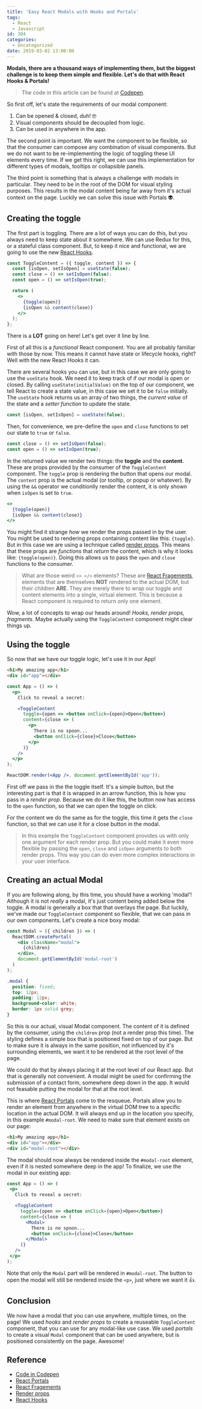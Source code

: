```yaml
---
title: 'Easy React Modals with Hooks and Portals'
tags:
  - React
  - Javascript
id: 304
categories:
  - Uncategorized
date: 2019-03-02 13:00:00
---
```


**Modals, there are a thousand ways of implementing them, but the biggest challenge is to keep them simple and flexible. Let's do that with React Hooks & Portals!**

<!-- more -->

> The code in this article can be found at [Codepen](https://codepen.io/aesthetickz/pen/pYywpJ).

So first off, let's state the requirements of our modal component:

1. Can be opened & closed, _duh!_ 🤓
2. Visual components should be decoupled from logic.
3. Can be used in anywhere in the app.

The second point is important. We want the component to be flexible, so that the consumer can compose any combination of visual components. But we do not want to be re-implementing the logic of toggling these UI elements every time. If we get this right, we can use this implementation for different types of modals, tooltips or collapsible panels.

The third point is something that is always a challenge with modals in particular. They need to be in the root of the DOM for visual styling purposes. This results in the modal content being far away from it's actual context on the page. Luckily we can solve this issue with Portals 👽.

## Creating the toggle

The first part is toggling. There are a lot of ways you can do this, but you always need to keep state about it somewhere. We can use Redux for this, or a stateful class component. But, to keep it nice and functional, we are going to use the new [React Hooks](https://reactjs.org/docs/hooks-intro.html).

```jsx
const ToggleContent = ({ toggle, content }) => {
  const [isOpen, setIsOpen] = useState(false);
  const close = () => setIsOpen(false);
  const open = () => setIsOpen(true);

  return (
    <>
      {toggle(open)}
      {isOpen && content(close)}
    </>
  );
};
```

There is a __LOT__ going on here! Let's get over it line by line.

First of all this is a _functional_ React component. You are all probably familiar with those by now. This means it cannot have state or lifecycle hooks, right? Well with the new React Hooks it can.

There are several hooks you can use, but in this case we are only going to use the `useState` hook. We need it to keep track of if our modal is open or closed. By calling `useState(initialValue)` on the top of our component, we tell React to create a state value, in this case we set it to be `false` initially. The `useState` hook returns us an array of two things, the _current value_ of the state and a _setter function_ to update the state.

```jsx
const [isOpen, setIsOpen] = useState(false);
```

Then, for convenience, we pre-define the `open` and `close` functions to set our state to `true` or `false`.

```jsx
const close = () => setIsOpen(false);
const open = () => setIsOpen(true);
```

In the returned value we render two things: the __toggle__ and the __content__. These are props provided by the consumer of the `ToggleContent` component. The `toggle` prop is rendering the button that opens our modal. The `content` prop is the actual modal (or tooltip, or popup or whatever). By using the `&&` operator we conditionlly render the content, it is only shown when `isOpen` is set to `true`.

```jsx
<>
  {toggle(open)}
  {isOpen && content(close)}
</>
```

You might find it strange _how_ we render the props passed in by the user. You might be used to rendering props containing content like this: `{toggle}`. But in this case we are using a technique called [render props](https://reactjs.org/docs/render-props.html). This means that these props are _functions_ that _return_ the content, which is why it looks like: `{toggle(open)}`. Doing this allows us to pass the `open` and `close` functions to the consumer.

> What are those weird `<> </>` elements? These are [React Fragements](https://reactjs.org/docs/fragments.html), elements that are themselves __NOT__ rendered to the actual DOM, but their children __ARE__. They are merely there to wrap our toggle and content elements into a single, virtual element. This is because a React component is required to return only one element.

Wow, a lot of concepts to wrap our heads around! _Hooks, render props, fragments_. Maybe actually using the `ToggleContent` component might clear things up.

## Using the toggle

So now that we have our toggle logic, let's use it in our App!

```html
<h1>My amazing app</h1>
<div id="app"></div>
```

```jsx
const App = () => (
  <p>
    Click to reveal a secret:

    <ToggleContent
      toggle={open => <button onClick={open}>Open</button>}
      content={close => (
        <p>
          There is no spoon...
          <button onClick={close}>Close</button>
        </p>
      )}
    />
  </p>
);

ReactDOM.render(<App />, document.getElementById('app'));
```

First off we pass in the the toggle itself. It's a simple button, but the interesting part is that it is wrapped in an arrow function, this is how you pass in a _render prop_. Because we do it like this, the button now has access to the `open` function, so that we can open the toggle on click.

For the content we do the same as for the toggle, this time it gets the `close` function, so that we can use it for a close button in the modal.

> In this example the `ToggleContent` component provides us with only one argument for each render prop. But you could make it even more flexible by passing the `open`, `close` and `isOpen` arguments to both render props. This way you can do even more complex interactions in your user interface.

## Creating an actual Modal

If you are following along, by this time, you should have a working 'modal'! Although it is not _really_ a modal, it's just content being added below the toggle. A modal is generally a box that that overlays the page. But luckily, we've made our `ToggleContent` component so flexible, that we can pass in our own components. Let's create a nice boxy modal:

```jsx
const Modal = ({ children }) => (
  ReactDOM.createPortal(
    <div className="modal">
      {children}
    </div>,
    document.getElementById('modal-root')
  )
);
```

```css
.modal {
  position: fixed;
  top: 12px;
  padding: 12px;
  background-color: white;
  border: 1px solid grey;
}
```

So this is our actual, visual Modal component. The content of it is defined by the consumer, using the `children` prop (not a render prop this time). The styling defines a simple box that is positioned fixed on top of our page. But to make sure it is always in the same position, not influenced by it's surrounding elements, we want it to be rendered at the root level of the page.

We could do that by always placing it at the root level of our React app. But that is generally not convenient. A modal might be used for confirming the submission of a contact form, somewhere deep down in the app. It would not feasable putting the modal for that at the root level.

This is where [React Portals](https://reactjs.org/docs/portals.html) come to the resqueue. Portals allow you to render an element from anywhere in the virtual DOM tree to a specific location in the actual DOM. It will always end up in the location you specify, in this example `#modal-root`. We need to make sure that element exists on our page:

```html
<h1>My amazing app</h1>
<div id="app"></div>
<div id="modal-root"></div>
```

 The modal should now always be rendered inside the `#modal-root` element, even if it is nested somewhere deep in the app! To finalize, we use the modal in our existing app:

 ```jsx
const App = () => (
  <p>
    Click to reveal a secret:

    <ToggleContent
      toggle={open => <button onClick={open}>Open</button>}
      content={close => (
        <Modal>
          There is no spoon...
          <button onClick={close}>Close</button>
        </Modal>
      )}
    />
  </p>
);
```

Note that only the `Modal` part will be rendered in `#modal-root`. The button to open the modal will still be rendered inside the `<p>`, just where we want it 👍.

## Conclusion

We now have a modal that you can use anywhere, multiple times, on the page! We used _hooks_ and _render props_ to create a reuseable `ToggleContent` component, that you can use for any modal-like use case. We used _portals_ to create a visual `Modal` component that can be used anywhere, but is positioned consistently on the page. Awesome!

## Reference

- [Code in Codepen](https://codepen.io/aesthetickz/pen/pYywpJ)
- [React Portals](https://reactjs.org/docs/portals.html)
- [React Fragements](https://reactjs.org/docs/fragments.html)
- [Render props](https://reactjs.org/docs/render-props.html)
- [React Hooks](https://reactjs.org/docs/hooks-intro.html)
